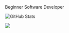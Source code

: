 Beginner Software Developer

![GitHub Stats](https://github-readme-stats.vercel.app/api?username=titaniummachine1&theme=radical)

![](https://hit.yhype.me/github/profile?username=titaniummachine1)

<!--
**titaniummachine1/titaniummachine1** is a ✨ _special_ ✨ repository because its `README.md` (this file) appears on your GitHub profile.

Here are some ideas to get you started:

- 🔭 I’m currently working on ...
- 🌱 I’m currently learning ...
- 👯 I’m looking to collaborate on ...
- 🤔 I’m looking for help with ...
- 💬 Ask me about ...
- 📫 How to reach me: ...
- 😄 Pronouns: ...
- ⚡ Fun fact: ...
-->
